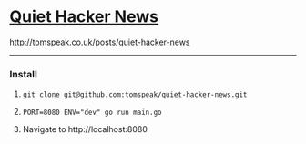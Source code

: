 # [Quiet Hacker News](http://quiethn.com)

http://tomspeak.co.uk/posts/quiet-hacker-news

---

### Install

1. `git clone git@github.com:tomspeak/quiet-hacker-news.git`

1. `PORT=8080 ENV="dev" go run main.go`

1. Navigate to http://localhost:8080
